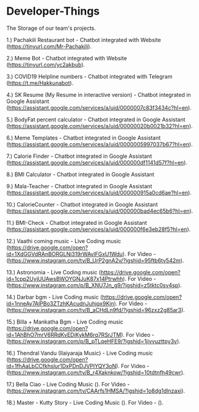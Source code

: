 # Developer-Things
The Storage of our team's projects.

1.) Pachakili Restaurant bot - Chatbot integrated with Website (https://tinyurl.com/Mr-Pachakili).

2.) Meme Bot - Chatbot integrated with Website (https://tinyurl.com/yc2akbub).

3.) COVID19 Helpline numbers - Chatbot integrated with Telegram (https://t.me/Hakkunabot).

4.) SK Resume (My Resume in interactive version) - Chatbot integrated in Google Assistant (https://assistant.google.com/services/a/uid/0000007c83f3434c?hl=en).

5.) BodyFat percent calculator - Chatbot integrated in Google Assistant (https://assistant.google.com/services/a/uid/00000020b0021b32?hl=en).

6.) Meme Templates - Chatbot integrated in Google Assistant (https://assistant.google.com/services/a/uid/0000005997037b67?hl=en).

7.) Calorie Finder - Chatbot integrated in Google Assistant (https://assistant.google.com/services/a/uid/000000df1141d57f?hl=en).

8.) BMI Calculator - Chatbot integrated in Google Assistant

9.) Mala-Teacher - Chatbot integrated in Google Assistant (https://assistant.google.com/services/a/uid/000000915a0cd6ae?hl=en).

10.) CalorieCounter - Chatbot integrated in Google Assistant (https://assistant.google.com/services/a/uid/000000bad4ec65b6?hl=en).

11.) BMI-Check - Chatbot integrated in Google Assistant (https://assistant.google.com/services/a/uid/000000f6e3eb28f5?hl=en).

12.) Vaathi coming music - Live Coding music (https://drive.google.com/open?id=1XdGGVdRAnBORGLNi319rWAvlFGxU1Wdu). For Video - (https://www.instagram.com/tv/B_UrP2gnA2v/?igshid=95ftb6tv542m).

13.) Astronomia - Live Coding music (https://drive.google.com/open?id=1cpp2UyjUUAwsBWOYGNJuK87x14Ptrwhh). For Video - (https://www.instagram.com/p/B_XNU7Jn_g9/?igshid=z5tktc0sv4sp).

14.) Darbar bgm - Live Coding music (https://drive.google.com/open?id=1nneAy7AIPBo3ZTzhKAcudnJuhjqx9Kjn). For Video - (https://www.instagram.com/tv/B_aCHdLn9fd/?igshid=96zxz2g85ar3).

15.) Billa + Mankatha Bgm - Live Coding music (https://drive.google.com/open?id=1AhBhO7mrV6RRdKvEDiKykM6rq7RSrJTM).
For Video - (https://www.instagram.com/p/B_pTLqeHFE9/?igshid=1jivvuzttpy3v).

16.) Thendral Vandu (Ilaiyaraja Music) - Live Coding music (https://drive.google.com/open?id=1fhAaLbCCfkhslur1DxPDnDJVPlYQY3oN).
For Video - (https://www.instagram.com/tv/B_r4Xaknkow/?igshid=10tdtnfh49cwr).

17.) Bella Ciao - Live Coding Music ().
For Video - (https://www.instagram.com/tv/CAArfs1HMSA/?igshid=1o8dg1dlnzaxi).

18.) Master - Kutty Story - Live Coding Music ().
For Video - ().
